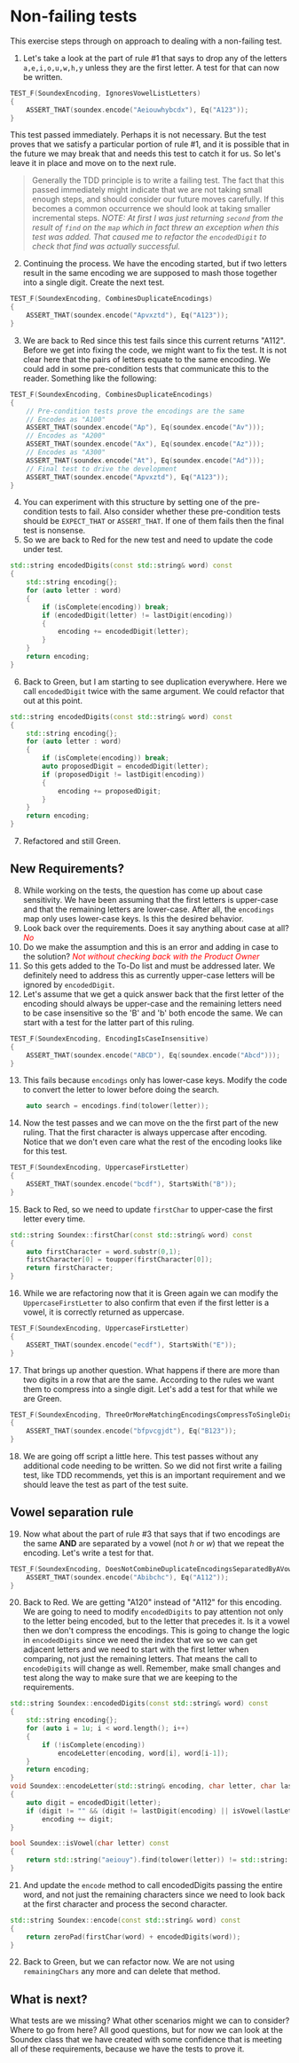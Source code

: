 # Non-failing tests

This exercise steps through on approach to dealing with a non-failing test.

1. Let's take a look at the part of rule #1 that says to drop any of the letters `a,e,i,o,u,w,h,y` unless they are the first letter.  A test for that can now be written.
```cpp
TEST_F(SoundexEncoding, IgnoresVowelListLetters)
{
    ASSERT_THAT(soundex.encode("Aeiouwhybcdx"), Eq("A123"));
}
```
This test passed immediately.  Perhaps it is not necessary.  But the test proves that we satisfy a particular portion of rule #1, and it is possible that in the future we may break that and needs this test to catch it for us.  So let's leave it in place and move on to the next rule.  
> Generally the TDD principle is to write a failing test.  The fact that this passed immediately might indicate that we are not taking small enough steps, and should consider our future moves carefully.  If this becomes a common occurrence we should look at taking smaller incremental steps.
*NOTE: At first I was just returning `second` from the result of `find` on the `map` which in fact threw an exception when this test was added.  That caused me to refactor the `encodedDigit` to check that find was actually successful.*

2. Continuing the process.  We have the encoding started, but if two letters result in the same encoding we are supposed to mash those together into a single digit.  Create the next test.
```cpp
TEST_F(SoundexEncoding, CombinesDuplicateEncodings)
{
    ASSERT_THAT(soundex.encode("Apvxztd"), Eq("A123"));
}
```
3. We are back to Red since this test fails since this current returns "A112".  Before we get into fixing the code, we might want to fix the test.  It is not clear here that the pairs of letters equate to the same encoding.  We could add in some pre-condition tests that communicate this to the reader.  Something like the following:  
```cpp
TEST_F(SoundexEncoding, CombinesDuplicateEncodings)
{
    // Pre-condition tests prove the encodings are the same
    // Encodes as "A100"
    ASSERT_THAT(soundex.encode("Ap"), Eq(soundex.encode("Av")));
    // Encodes as "A200"
    ASSERT_THAT(soundex.encode("Ax"), Eq(soundex.encode("Az")));
    // Encodes as "A300"
    ASSERT_THAT(soundex.encode("At"), Eq(soundex.encode("Ad")));
    // Final test to drive the development
    ASSERT_THAT(soundex.encode("Apvxztd"), Eq("A123"));
}
```
4. You can experiment with this structure by setting one of the pre-condition tests to fail.  Also consider whether these pre-condition tests should be `EXPECT_THAT` or `ASSERT_THAT`.  If one of them fails then the final test is nonsense.  
5. So we are back to Red for the new test and need to update the code under test.
```cpp
std::string encodedDigits(const std::string& word) const
{
    std::string encoding{};
    for (auto letter : word)
    {
        if (isComplete(encoding)) break;
        if (encodedDigit(letter) != lastDigit(encoding))
        {
            encoding += encodedDigit(letter);
        }
    }
    return encoding;
}
```
6. Back to Green, but I am starting to see duplication everywhere.  Here we call `encodedDigit` twice with the same argument.  We could refactor that out at this point.
```cpp
std::string encodedDigits(const std::string& word) const
{
    std::string encoding{};
    for (auto letter : word)
    {
        if (isComplete(encoding)) break;
        auto proposedDigit = encodedDigit(letter);
        if (proposedDigit != lastDigit(encoding))
        {
            encoding += proposedDigit;
        }
    }
    return encoding;
}
```
7. Refactored and still Green.  

## New Requirements?
8. While working on the tests, the question has come up about case sensitivity.  We have been assuming that the first letters is upper-case and that the remaining letters are lower-case.  After all, the `encodings` map only uses lower-case keys.  Is this the desired behavior.  
9. Look back over the requirements.  Does it say anything about case at all? <span style='color:red;'>*No*</span>  
10. Do we make the assumption and this is an error and adding in case to the solution? <span style='color:red;'>*Not without checking back with the Product Owner*</span>  
11. So this gets added to the To-Do list and must be addressed later.  We definitely need to address this as currently upper-case letters will be ignored by `encodedDigit`.  
12. Let's assume that we get a quick answer back that the first letter of the encoding should always be upper-case and the remaining letters need to be case insensitive so the 'B' and 'b' both encode the same.  We can start with a test for the latter part of this ruling.
```cpp
TEST_F(SoundexEncoding, EncodingIsCaseInsensitive)
{
    ASSERT_THAT(soundex.encode("ABCD"), Eq(soundex.encode("Abcd")));
}
```
13. This fails because `encodings` only has lower-case keys.  Modify the code to convert the letter to lower before doing the search.
```cpp
    auto search = encodings.find(tolower(letter));
```
14. Now the test passes and we can move on the the first part of the new ruling.  That the first character is always uppercase after encoding.  Notice that we don't even care what the rest of the encoding looks like for this test.
```cpp
TEST_F(SoundexEncoding, UppercaseFirstLetter)
{
    ASSERT_THAT(soundex.encode("bcdf"), StartsWith("B"));
}
```
15. Back to Red, so we need to update `firstChar` to upper-case the first letter every time.
```cpp
std::string Soundex::firstChar(const std::string& word) const
{
    auto firstCharacter = word.substr(0,1);
    firstCharacter[0] = toupper(firstCharacter[0]);
    return firstCharacter;
}
```
16. While we are refactoring now that it is Green again we can modify the `UppercaseFirstLetter` to also confirm that even if the first letter is a vowel, it is correctly returned as uppercase.
```cpp
TEST_F(SoundexEncoding, UppercaseFirstLetter)
{
    ASSERT_THAT(soundex.encode("ecdf"), StartsWith("E"));
}
```
17. That brings up another question.  What happens if there are more than two digits in a row that are the same.  According to the rules we want them to compress into a single digit.  Let's add a test for that while we are Green.
```cpp
TEST_F(SoundexEncoding, ThreeOrMoreMatchingEncodingsCompressToSingleDigit)
{
    ASSERT_THAT(soundex.encode("bfpvcgjdt"), Eq("B123"));
}
```
18. We are going off script a little here.  This test passes without any additional code needing to be written.  So we did not first write a failing test, like TDD recommends, yet this is an important requirement and we should leave the test as part of the test suite.

## Vowel separation rule

19. Now what about the part of rule #3 that says that if two encodings are the same **AND** are separated by a vowel (not *h* or *w*) that we repeat the encoding.  Let's write a test for that.
```cpp
TEST_F(SoundexEncoding, DoesNotCombineDuplicateEncodingsSeparatedByAVowel){
    ASSERT_THAT(soundex.encode("Abibchc"), Eq("A112"));
}
```
20. Back to Red.  We are getting "A120" instead of "A112" for this encoding.  We are going to need to modify `encodedDigits` to pay attention not only to the letter being encoded, but to the letter that precedes it.  Is it a vowel then we don't compress the encodings.  This is going to change the logic in `encodedDigits` since we need the index that we so we can get adjacent letters and we need to start with the first letter when comparing, not just the remaining letters.  That means the call to `encodeDigits` will change as well.  Remember, make small changes and test along the way to make sure that we are keeping to the requirements.
```cpp
std::string Soundex::encodedDigits(const std::string& word) const
{
    std::string encoding{};
    for (auto i = 1u; i < word.length(); i++)
    {
        if (!isComplete(encoding))
            encodeLetter(encoding, word[i], word[i-1]);
    }
    return encoding;
}
void Soundex::encodeLetter(std::string& encoding, char letter, char lastLetter) const
{
    auto digit = encodedDigit(letter);
    if (digit != "" && (digit != lastDigit(encoding) || isVowel(lastLetter)))
        encoding += digit;
}

bool Soundex::isVowel(char letter) const
{
    return std::string("aeiouy").find(tolower(letter)) != std::string::npos;
}
```
21. And update the `encode` method to call encodedDigits passing the entire word, and not just the remaining characters since we need to look back at the first character and process the second character.
```cpp
std::string Soundex::encode(const std::string& word) const
{
    return zeroPad(firstChar(word) + encodedDigits(word));
}
```
22. Back to Green, but we can refactor now.  We are not using `remainingChars` any more and can delete that method.

## What is next?
What tests are we missing?  What other scenarios might we can to consider?  Where to go from here?  All good questions, but for now we can look at the Soundex class that we have created with some confidence that is meeting all of these requirements, because we have the tests to prove it.  

